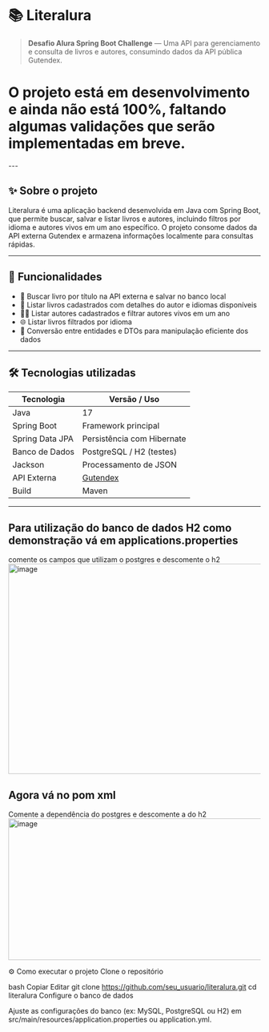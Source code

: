 # 📚 Literalura

> **Desafio Alura Spring Boot Challenge** — Uma API para gerenciamento e consulta de livros e autores, consumindo dados da API pública Gutendex.

<h1>O projeto está em desenvolvimento e ainda não está 100%, faltando algumas validações que serão implementadas em breve.</h1>
---

## ✨ Sobre o projeto

Literalura é uma aplicação backend desenvolvida em Java com Spring Boot, que permite buscar, salvar e listar livros e autores, incluindo filtros por idioma e autores vivos em um ano específico. O projeto consome dados da API externa Gutendex e armazena informações localmente para consultas rápidas.

---

## 🚀 Funcionalidades

- 🔎 Buscar livro por título na API externa e salvar no banco local
- 📖 Listar livros cadastrados com detalhes do autor e idiomas disponíveis
- 👩‍🎨 Listar autores cadastrados e filtrar autores vivos em um ano
- 🌐 Listar livros filtrados por idioma
- 🔄 Conversão entre entidades e DTOs para manipulação eficiente dos dados

---

## 🛠 Tecnologias utilizadas

| Tecnologia       | Versão / Uso                          |
| ---------------- | ----------------------------------- |
| Java             | 17                                |
| Spring Boot      | Framework principal                  |
| Spring Data JPA  | Persistência com Hibernate           |
| Banco de Dados   | PostgreSQL / H2 (testes)     |
| Jackson          | Processamento de JSON                |
| API Externa      | [Gutendex](https://gutendex.com/)   |
| Build            | Maven                      |

---
<h2>Para utilização do banco de dados H2 como demonstração vá em applications.properties </h2>
comente os campos que utilizam o postgres e descomente o h2
<img width="676" height="420" alt="image" src="https://github.com/user-attachments/assets/16186161-f739-45c6-974e-3e609b59e167" />

<h2>Agora vá no pom xml</h2>
Comente a dependência do postgres e descomente a do h2
<img width="632" height="283" alt="image" src="https://github.com/user-attachments/assets/587b085c-a525-4171-bf80-e33a92a144e7" />

⚙️ Como executar o projeto
Clone o repositório

bash
Copiar
Editar
git clone https://github.com/seu_usuario/literalura.git
cd literalura
Configure o banco de dados

Ajuste as configurações do banco (ex: MySQL, PostgreSQL ou H2) em src/main/resources/application.properties ou application.yml.
